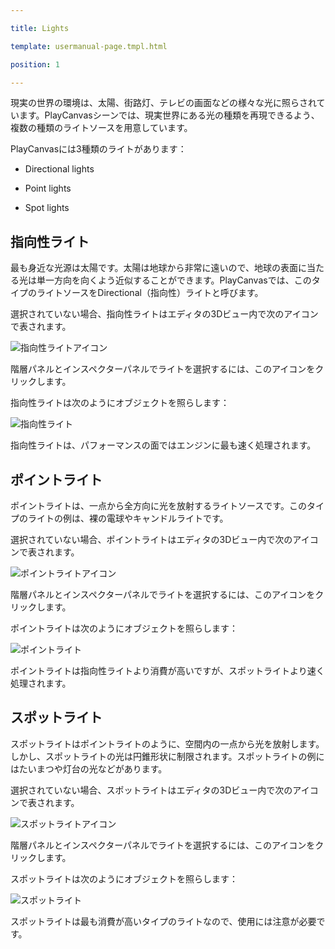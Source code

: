---
title: Lights
template: usermanual-page.tmpl.html
position: 1
---

現実の世界の環境は、太陽、街路灯、テレビの画面などの様々な光に照らされています。PlayCanvasシーンでは、現実世界にある光の種類を再現できるよう、複数の種類のライトソースを用意しています。

PlayCanvasには3種類のライトがあります：

* Directional lights
* Point lights
* Spot lights

## 指向性ライト

最も身近な光源は太陽です。太陽は地球から非常に遠いので、地球の表面に当たる光は単一方向を向くよう近似することができます。PlayCanvasでは、このタイプのライトソースをDirectional（指向性）ライトと呼びます。

選択されていない場合、指向性ライトはエディタの3Dビュー内で次のアイコンで表されます。

![指向性ライトアイコン][1]

階層パネルとインスペクターパネルでライトを選択するには、このアイコンをクリックします。

指向性ライトは次のようにオブジェクトを照らします：

![指向性ライト][2]

指向性ライトは、パフォーマンスの面ではエンジンに最も速く処理されます。

## ポイントライト

ポイントライトは、一点から全方向に光を放射するライトソースです。このタイプのライトの例は、裸の電球やキャンドルライトです。

選択されていない場合、ポイントライトはエディタの3Dビュー内で次のアイコンで表されます。

![ポイントライトアイコン][3]

階層パネルとインスペクターパネルでライトを選択するには、このアイコンをクリックします。

ポイントライトは次のようにオブジェクトを照らします：

![ポイントライト][4]

ポイントライトは指向性ライトより消費が高いですが、スポットライトより速く処理されます。

## スポットライト

スポットライトはポイントライトのように、空間内の一点から光を放射します。しかし、スポットライトの光は円錐形状に制限されます。スポットライトの例にはたいまつや灯台の光などがあります。

選択されていない場合、スポットライトはエディタの3Dビュー内で次のアイコンで表されます。

![スポットライトアイコン][5]

階層パネルとインスペクターパネルでライトを選択するには、このアイコンをクリックします。

スポットライトは次のようにオブジェクトを照らします：

![スポットライト][6]

スポットライトは最も消費が高いタイプのライトなので、使用には注意が必要です。

[1]: /images/user-manual/graphics/lights/directional_icon.jpg
[2]: /images/user-manual/graphics/lights/directional.jpg
[3]: /images/user-manual/graphics/lights/point_icon.jpg
[4]: /images/user-manual/graphics/lights/point.jpg
[5]: /images/user-manual/graphics/lights/spot_icon.jpg
[6]: /images/user-manual/graphics/lights/spot.jpg

